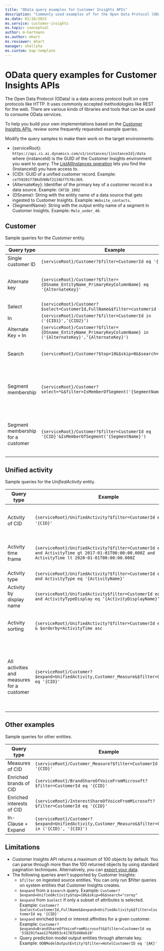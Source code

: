 ```yaml
---
title: "OData query examples for Customer Insights APIs"
description: "Commonly used examples of for the Open Data Protocol (OData) to query the Customer Insights APIs to review data."
ms.date: 01/16/2023
ms.service: customer-insights
ms.topic: conceptual
author: m-hartmann
ms.author: mhart
ms.reviewer: mhart
manager: shellyha
ms.custom: bap-template
---
```


# OData query examples for Customer Insights APIs

The Open Data Protocol (OData) is a data access protocol built on core protocols like HTTP. It uses commonly accepted methodologies like REST for the web. There are various kinds of libraries and tools that can be used to consume OData services.

To help you build your own implementations based on the [Customer Insights APIs](apis.md), review some frequently requested example queries.

Modify the query samples to make them work on the target environments:

- {serviceRoot}: `https://api.ci.ai.dynamics.com/v1/instances/{instanceId}/data` where {instanceId} is the GUID of the Customer Insights environment you want to query. The [ListAllInstances operation](https://developer.ci.ai.dynamics.com/api-details#api=CustomerInsights&operation=Get-all-instances) lets you find the {InstanceId} you have access to.
- {CID}: GUID of a unified customer record. Example: `ce759201f786d590bf2134bff576c369`.
- {AlternateKey}: Identifier of the primary key of a customer record in a data source. Example: `CNTID_1002`
- {DSname}: String with the entity name of a data source that gets ingested to Customer Insights. Example: `Website_contacts`.
- {SegmentName}: String with the output entity name of a segment in Customer Insights. Example: `Male_under_40`.

## Customer

Sample queries for the *Customer* entity.

|Query type |Example  | Note  |
|---------|---------|---------|
|Single customer ID     | `{serviceRoot}/Customer?$filter=CustomerId eq '{CID}'`          |  |
|Alternate key    | `{serviceRoot}/Customer?$filter={DSname_EntityName_PrimaryKeyColumnName} eq '{AlternateKey}'`         |  Alternate keys persist in the unified customer entity       |
|Select   | `{serviceRoot}/Customer?$select=CustomerId,FullName&$filter=customerid eq '1'`        |         |
|In    | `{serviceRoot}/Customer?$filter=CustomerId in ('{CID1}',’{CID2}’)`        |         |
|Alternate Key + In   | `{serviceRoot}/Customer?$filter={DSname_EntityName_PrimaryKeyColumnName} in ('{AlternateKey}','{AlternateKey}')`         |         |
|Search  | `{serviceRoot}/Customer?$top=10&$skip=0&$search="string"`        |   Returns top 10 results for a search string      |
|Segment membership  | `{serviceRoot}/Customer?select=*&$filter=IsMemberOfSegment('{SegmentName}')&$top=10`     | Returns a preset number of rows from the segmentation entity.      |
|Segment membership for a customer | `{serviceRoot}/Customer?$filter=CustomerId eq '{CID}'&IsMemberOfSegment('{SegmentName}')`     | Returns the customer profile if they're a member of the given segment     |

## Unified activity

Sample queries for the *UnifiedActivity* entity.

|Query type |Example  | Note  |
|---------|---------|---------|
|Activity of CID     | `{serviceRoot}/UnifiedActivity?$filter=CustomerId eq '{CID}'`          | Lists activities of a specific customer profile |
|Activity time frame    | `{serviceRoot}/UnifiedActivity?$filter=CustomerId eq '{CID}' and ActivityTime gt 2017-01-01T00:00:00.000Z and ActivityTime lt 2020-01-01T00:00:00.000Z`     |  Activities of a customer profile in a time frame       |
|Activity type    |   `{serviceRoot}/UnifiedActivity?$filter=CustomerId eq '{CID}' and ActivityType eq '{ActivityName}'`        |         |
|Activity by display name     | `{serviceRoot}/UnifiedActivity$filter=CustomerId eq ‘{CID}’ and ActivityTypeDisplay eq ‘{ActivityDisplayName}’`        | |
|Activity sorting    | `{serviceRoot}/UnifiedActivity?$filter=CustomerId eq ‘{CID}’ & $orderby=ActivityTime asc`     |  Sort activities ascending or descending       |
|All activities and measures for a customer  |   `{serviceRoot}/Customer?$expand=UnifiedActivity,Customer_Measure&$filter=CustomerId eq '{CID}'`     | Activities and measures are additional key/value pairs on the returned customer profile       |

## Other examples

Sample queries for other entities.

|Query type |Example  | Note  |
|---------|---------|---------|
|Measures of CID    | `{serviceRoot}/Customer_Measure?$filter=CustomerId eq '{CID}'`          |  |
|Enriched brands of CID    | `{serviceRoot}/BrandShareOfVoiceFromMicrosoft?$filter=CustomerId eq '{CID}'`  |       |
|Enriched interests of CID    |   `{serviceRoot}/InterestShareOfVoiceFromMicrosoft?$filter=CustomerId eq '{CID}'`       |         |
|In-Clause + Expand     | `{serviceRoot}/Customer?$expand=UnifiedActivity,Customer_Measure&$filter=CustomerId in ('{CID}', '{CID}')`         | |

## Limitations
- Customer Insights API returns a maximum of 100 objects by default. You can parse through more than the 100 returned objects by using standard pagination techniques. Alternatively, you can [export your data](export-destinations.md).
- The following queries aren't supported by Customer Insights:
  - `$filter` on ingested source entities. You can only run $filter queries on system entities that Customer Insights creates.
  - `$expand` from a `$search` query. Example: `Customer?$expand=UnifiedActivity$top=10&$skip=0&$search="corey"`
  - `$expand` from `$select` if only a subset of attributes is selected. Example: `Customer?$select=CustomerId,FullName&$expand=UnifiedActivity&$filter=CustomerId eq '{CID}'`
  - `$expand` enriched brand or interest affinities for a given customer. Example: `Customer?$expand=BrandShareOfVoiceFromMicrosoft&$filter=CustomerId eq '518291faaa12f6d853c417835d40eb10'`
  - Query prediction model output entities through alternate key. Example: `OOBModelOutputEntity?$filter=HotelCustomerID eq '{AK}'`

